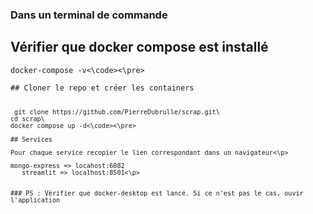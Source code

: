 ### Dans un terminal de commande

## Vérifier que docker compose est installé

<pre><code>docker-compose -v<\code><\pre>

## Cloner le repo et créer les containers

<pre><code> git clone https://github.com/PierreDubrulle/scrap.git\
cd scrap\
docker compose up -d<\code><\pre>

## Services
<p>Pour chaque service recopier le lien correspondant dans un navigateur<\p>
<p>mongo-express => locahost:6082
   streamlit => localhost:8501<\p>
   
   
### PS : Vérifier que docker-desktop est lancé. Si ce n'est pas le cas, ouvir l'application
